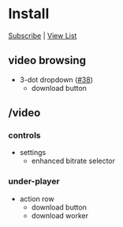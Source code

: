 # Install

[Subscribe](https://subscribe.adblockplus.org/?location=https%3A%2F%2Fraw.githubusercontent.com%2Fmchangrh%2Fyt-neuter%2Fmain%2Ffilters%2Fpremium.txt&title=yt-neuter%20premium) | [View List](https://raw.githubusercontent.com/mchangrh/yt-neuter/main/filters/premium.txt)

## video browsing
* 3-dot dropdown ([#38](https://github.com/mchangrh/yt-neuter/issues/38))
  * download button
## /video
### controls
* settings
  * enhanced bitrate selector
### under-player
* action row
  * download button
  * download worker